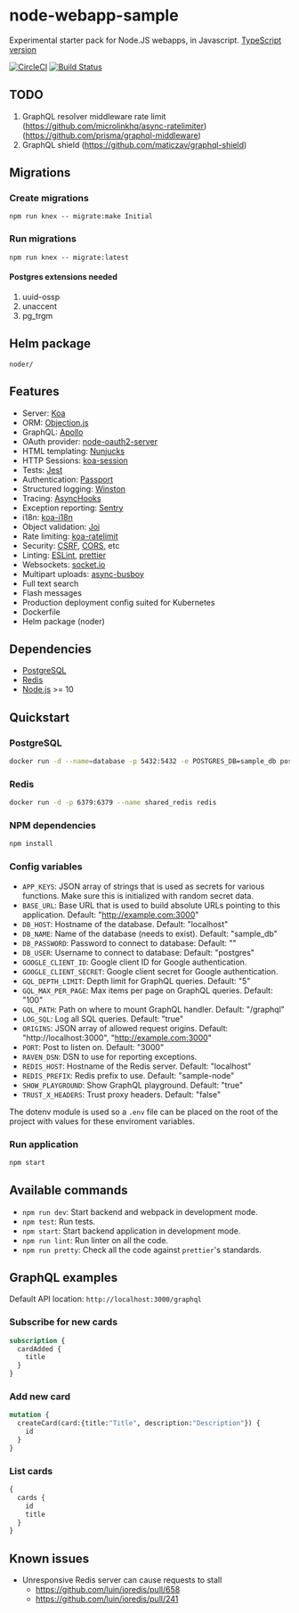 # node-webapp-sample

Experimental starter pack for Node.JS webapps, in Javascript. [TypeScript version](https://github.com/edevil/node-webapp-sample)

[![CircleCI](https://circleci.com/gh/edevil/node-webapp-sample-js.svg?style=svg)](https://circleci.com/gh/edevil/node-webapp-sample-js)
[![Build Status](https://travis-ci.org/edevil/node-webapp-sample-js.svg?branch=master)](https://travis-ci.org/edevil/node-webapp-sample-js)

## TODO

1. GraphQL resolver middleware rate limit (https://github.com/microlinkhq/async-ratelimiter) (https://github.com/prisma/graphql-middleware)
1. GraphQL shield (https://github.com/maticzav/graphql-shield)

## Migrations

### Create migrations

    npm run knex -- migrate:make Initial

### Run migrations

    npm run knex -- migrate:latest

#### Postgres extensions needed

1. uuid-ossp
1. unaccent
1. pg_trgm

## Helm package

    noder/

## Features

- Server: [Koa](https://koajs.com/)
- ORM: [Objection.js](http://vincit.github.io/objection.js/)
- GraphQL: [Apollo](https://www.apollographql.com/)
- OAuth provider: [node-oauth2-server](https://github.com/oauthjs/node-oauth2-server)
- HTML templating: [Nunjucks](https://mozilla.github.io/nunjucks/)
- HTTP Sessions: [koa-session](https://github.com/koajs/session)
- Tests: [Jest](https://jestjs.io/)
- Authentication: [Passport](http://www.passportjs.org/)
- Structured logging: [Winston](https://github.com/winstonjs/winston)
- Tracing: [AsyncHooks](https://nodejs.org/api/async_hooks.html)
- Exception reporting: [Sentry](https://sentry.io/)
- i18n: [koa-i18n](https://github.com/koa-modules/i18n)
- Object validation: [Joi](https://github.com/hapijs/joi)
- Rate limiting: [koa-ratelimit](https://github.com/koajs/ratelimit)
- Security: [CSRF](https://github.com/koajs/csrf), [CORS](https://github.com/koajs/cors), etc
- Linting: [ESLint](https://eslint.org/), [prettier](https://prettier.io/)
- Websockets: [socket.io](https://socket.io/)
- Multipart uploads: [async-busboy](https://github.com/m4nuC/async-busboy)
- Full text search
- Flash messages
- Production deployment config suited for Kubernetes
- Dockerfile
- Helm package (noder)

## Dependencies

- [PostgreSQL](https://www.postgresql.org/)
- [Redis](https://redis.io/)
- [Node.js](https://nodejs.org/) >= 10

## Quickstart

### PostgreSQL

```bash
docker run -d --name=database -p 5432:5432 -e POSTGRES_DB=sample_db postgres
```

### Redis

```bash
docker run -d -p 6379:6379 --name shared_redis redis
```

### NPM dependencies

```bash
npm install
```

### Config variables

- `APP_KEYS`: JSON array of strings that is used as secrets for various functions. Make sure this is initialized with random secret data.
- `BASE_URL`: Base URL that is used to build absolute URLs pointing to this application. Default: "http://example.com:3000"
- `DB_HOST`: Hostname of the database. Default: "localhost"
- `DB_NAME`: Name of the database (needs to exist). Default: "sample_db"
- `DB_PASSWORD`: Password to connect to database: Default: ""
- `DB_USER`: Username to connect to database: Default: "postgres"
- `GOOGLE_CLIENT_ID`: Google client ID for Google authentication.
- `GOOGLE_CLIENT_SECRET`: Google client secret for Google authentication.
- `GQL_DEPTH_LIMIT`: Depth limit for GraphQL queries. Default: "5"
- `GQL_MAX_PER_PAGE`: Max items per page on GraphQL queries. Default: "100"
- `GQL_PATH`: Path on where to mount GraphQL handler. Default: "/graphql"
- `LOG_SQL`: Log all SQL queries. Default: "true"
- `ORIGINS`: JSON array of allowed request origins. Default: "http://localhost:3000", "http://example.com:3000"
- `PORT`: Post to listen on. Default: "3000"
- `RAVEN_DSN`: DSN to use for reporting exceptions.
- `REDIS_HOST`: Hostname of the Redis server. Default: "localhost"
- `REDIS_PREFIX`: Redis prefix to use. Default: "sample-node"
- `SHOW_PLAYGROUND`: Show GraphQL playground. Default: "true"
- `TRUST_X_HEADERS`: Trust proxy headers. Default: "false"

The dotenv module is used so a `.env` file can be placed on the root of the project with values for these enviroment variables.

### Run application

```bash
npm start
```

## Available commands

- `npm run dev`: Start backend and webpack in development mode.
- `npm test`: Run tests.
- `npm start`: Start backend application in development mode.
- `npm run lint`: Run linter on all the code.
- `npm run pretty`: Check all the code against `prettier`'s standards.

## GraphQL examples

Default API location: `http://localhost:3000/graphql`

### Subscribe for new cards

```GraphQL
subscription {
  cardAdded {
    title
  }
}
```

### Add new card

```GraphQL
mutation {
  createCard(card:{title:"Title", description:"Description"}) {
    id
  }
}
```

### List cards

```GraphQL
{
  cards {
    id
    title
  }
}
```

## Known issues

- Unresponsive Redis server can cause requests to stall
  - https://github.com/luin/ioredis/pull/658
  - https://github.com/luin/ioredis/pull/241
